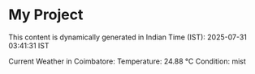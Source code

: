 # My Project

This content is dynamically generated in Indian Time (IST): 2025-07-31 03:41:31 IST


Current Weather in Coimbatore:
Temperature: 24.88 °C
Condition: mist
